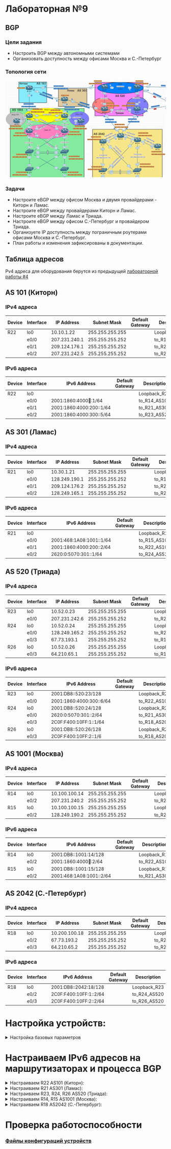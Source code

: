 # Лабораторная №9

## BGP

### Цели задания

- Настроить BGP между автономными системами
- Организовать доступность между офисами Москва и С.-Петербург

### Топология сети

![](./img/lab_09.png)

### Задачи

- Настроите eBGP между офисом Москва и двумя провайдерами - Киторн и Ламас.
- Настроите eBGP между провайдерами Киторн и Ламас.
- Настроите eBGP между Ламас и Триада.
- Настроите eBGP между офисом С.-Петербург и провайдером Триада.
- Организуете IP доступность между пограничным роутерами офисами Москва и С.-Петербург.
- План работы и изменения зафиксированы в документации.

## Таблица адресов

Pv4 адреса для оборудования берутся из предыдущей [лабораторной работы #4](../lab_04/README.md)

## AS 101 (Киторн)

### IPv4 адреса

| Device | Interface | IP Address    | Subnet Mask     | Default Gateway | Description   |
| ------ | --------- | ------------- | --------------- | --------------- | ------------- |
| R22    | lo0       | 10.10.1.22    | 255.255.255.255 |                 | Loopback_R22  |
|        | e0/0      | 207.231.240.1 | 255.255.255.252 |                 | to_R14_AS1001 |
|        | e0/1      | 209.124.176.1 | 255.255.255.252 |                 | to_R21_AS301  |
|        | e0/2      | 207.231.242.5 | 255.255.255.252 |                 | to_R23_AS520  |

### IPv6 адреса

| Device | Interface | IPv6 Address             | Default Gateway | Description   |
| ------ | --------- | ------------------------ | --------------- | ------------- |
| R22    | lo0       |                          |                 | Loopback_R22  |
|        | e0/0      | 2001:1860:4000:100::1/64 |                 | to_R14_AS1001 |
|        | e0/1      | 2001:1860:4000:200::1/64 |                 | to_R21_AS301  |
|        | e0/2      | 2001:1860:4000:300::5/64 |                 | to_R23_AS520  |

## AS 301 (Ламас)

### IPv4 адреса

| Device | Interface | IP Address    | Subnet Mask     | Default Gateway | Description   |
| ------ | --------- | ------------- | --------------- | --------------- | ------------- |
| R21    | lo0       | 10.30.1.21    | 255.255.255.255 |                 | Loopback_R21  |
|        | e0/0      | 128.249.190.1 | 255.255.255.252 |                 | to_R15_AS1001 |
|        | e0/1      | 209.124.176.2 | 255.255.255.252 |                 | to_R22_AS101  |
|        | e0/2      | 128.249.165.1 | 255.255.255.252 |                 | to_R24_AS520  |

### IPv6 адреса

| Device | Interface | IPv6 Address             | Default Gateway | Description   |
| ------ | --------- | ------------------------ | --------------- | ------------- |
| R21    | lo0       |                          |                 | Loopback_R21  |
|        | e0/0      | 2001:468:1A08:1001::1/64 |                 | to_R15_AS1001 |
|        | e0/1      | 2001:1860:4000:200::2/64 |                 | to_R22_AS101  |
|        | e0/2      | 2620:0:5070:301::1/64    |                 | to_R24_AS520  |

## AS 520 (Триада)

### IPv4 адреса

| Device | Interface | IP Address    | Subnet Mask     | Default Gateway | Description   |
| ------ | --------- | ------------- | --------------- | --------------- | ------------- |
| R23    | lo0       | 10.52.0.23    | 255.255.255.255 |                 | Loopback_R23  |
|        | e0/0      | 207.231.242.6 | 255.255.255.252 |                 | to_R22_AS101  |
| R24    | lo0       | 10.52.0.24    | 255.255.255.255 |                 | Loopback_R24  |
|        | e0/0      | 128.249.165.2 | 255.255.255.252 |                 | to_R21_AS301  |
|        | e0/3      | 67.73.193.1   | 255.255.255.252 |                 | to_R18_AS2042 |
| R26    | lo0       | 10.52.0.26    | 255.255.255.255 |                 | Loopback_R26  |
|        | e0/3      | 64.210.65.1   | 255.255.255.252 |                 | to_R18_AS2042 |

### IPv6 адреса

| Device | Interface | IPv6 Address             | Default Gateway | Description   |
| ------ | --------- | ------------------------ | --------------- | ------------- |
| R23    | lo0       | 2001:DB8::520:23/128     |                 | Loopback_R23  |
|        | e0/0      | 2001:1860:4000:300::6/64 |                 | to_R22_AS101  |
| R24    | lo0       | 2001:DB8::520:24/128     |                 | Loopback_R24  |
|        | e0/0      | 2620:0:5070:301::2/64    |                 | to_R21_AS301  |
|        | e0/3      | 2C0F:F400:10FF:1::1/64   |                 | to_R18_AS2042 |
| R26    | lo0       | 2001:DB8::520:26/128     |                 | Loopback_R26  |
|        | e0/3      | 2C0F:F400:10FF:2::1/6    |                 | to_R18_AS2042 |

## AS 1001 (Москва)

### IPv4 адреса

| Device | Interface | IP Address    | Subnet Mask     | Default Gateway | Description  |
| ------ | --------- | ------------- | --------------- | --------------- | ------------ |
| R14    | lo0       | 10.100.100.14 | 255.255.255.255 |                 | Loopback_R14 |
|        | e0/2      | 207.231.240.2 | 255.255.255.252 |                 | to_R22_AS101 |
| R15    | lo0       | 10.100.100.15 | 255.255.255.255 |                 | Loopback_R15 |
|        | e0/2      | 128.249.190.2 | 255.255.255.252 |                 | to_R21_AS301 |

### IPv6 адреса

| Device | Interface | IPv6 Address             | Default Gateway | Description  |
| ------ | --------- | ------------------------ | --------------- | ------------ |
| R14    | lo0       | 2001:DB8::1001:14/128    |                 | Loopback_R14 |
|        | e0/2      | 2001:1860:4000:100::2/64 |                 | to_R22_AS101 |
| R15    | lo0       | 2001:DB8::1001:15/128    |                 | Loopback_R15 |
|        | e0/2      | 2001:468:1A08:1001::2/64 |                 | to_R21_AS301 |

## AS 2042 (С.-Петербург)

### IPv4 адреса

| Device | Interface | IP Address    | Subnet Mask     | Default Gateway | Description  |
| ------ | --------- | ------------- | --------------- | --------------- | ------------ |
| R18    | lo0       | 10.200.100.18 | 255.255.255.255 |                 | Loopback_R18 |
|        | e0/2      | 67.73.193.2   | 255.255.255.252 |                 | to_R24_AS520 |
|        | e0/3      | 64.210.65.2   | 255.255.255.252 |                 | to_R26_As520 |

### IPv6 адреса

| Device | Interface | IPv6 Address           | Default Gateway | Description  |
| ------ | --------- | ---------------------- | --------------- | ------------ |
| R18    | lo0       | 2001:DB8::2042:18/128  |                 | Loopback_R23 |
|        | e0/2      | 2C0F:F400:10FF:1::2/64 |                 | to_R24_AS520 |
|        | e0/3      | 2C0F:F400:10FF:2::2/64 |                 | to_R26_AS520 |

# Настройка устройств:

<details>
<summary> Настройка базовых параметров</summary>

Настройка произведена в [лабораторной работе № 4](../lab_04/README.md)

- Присвойте имена устройствам в соответствии с топологией.

```
 (config)# hostname <X><n>
```

    где \<X> R - маршрутизатор S - коммутатор </br>
        \<n> номер устройства

- Отключение поиска DNS

```
 (config)# no ip domain-lookup
```

- Назначьте **class** в качестве зашифрованного пароля доступа к привилегированному режиму.

```
 (config)# enable secret class
```

- Назначьте **cisco** в качестве паролей консоли и VTY

```
 (config)# line console 0
 (config-line)# password cisco
 (config-line)# login
```

```
 (config)# line vty 0 4
 (config-line)# password cisco
 (config-line)# login
```

- Включить шифрование паролей

```
 (config)# service password-encryption
```

- Настройка баннерного сообщения дня (MOTD) для предупреждения пользователей о запрете несанкционированного доступа.

```
 (config)# banner motd "Unauthorized access denied"
```

- Сохранение конфигурации

```
 #copy running-config startup-config
```

</details>

# Настраиваем IPv6 адресов на маршрутизаторах и процесса BGP

<details>

<summary> Настраиваем R22 AS101 (Киторн): </summary>

```
!
interface Loopback0
 description Loopback_R22
 ip address 10.10.1.22 255.255.255.255
!
interface Ethernet0/0
 description to_R14_AS100
 ip address 207.231.240.1 255.255.255.252
 ipv6 address 2001:1860:4000:100::1/64
 ipv6 enable
!
interface Ethernet0/1
 description to_R21_AS301
 ip address 209.124.176.1 255.255.255.252
 ipv6 address 2001:1860:4000:200::1/64
 ipv6 enable
!
interface Ethernet0/2
 description to_R23_AS520
 ip address 207.231.242.5 255.255.255.252
 ipv6 address 2001:1860:4000:300::5/64
 ipv6 enable
!

```

### процесс BGP

```
router bgp 101
 bgp router-id 10.10.1.22
 bgp log-neighbor-changes
 neighbor 2001:1860:4000:100::2 remote-as 1001
 neighbor 2001:1860:4000:200::2 remote-as 301
 neighbor 2001:1860:4000:300::6 remote-as 520
 neighbor 207.231.240.2 remote-as 1001
 neighbor 207.231.242.6 remote-as 520
 neighbor 209.124.176.2 remote-as 301
 !
 address-family ipv4
  network 207.231.240.0 mask 255.255.255.252
  network 207.231.242.4 mask 255.255.255.252
  network 209.124.176.0 mask 255.255.255.252
  no neighbor 2001:1860:4000:100::2 activate
  no neighbor 2001:1860:4000:200::2 activate
  no neighbor 2001:1860:4000:300::6 activate
  neighbor 207.231.240.2 activate
  neighbor 207.231.242.6 activate
  neighbor 209.124.176.2 activate
 exit-address-family
 !
 address-family ipv6
  network 2001:1860:4000:100::/64
  network 2001:1860:4000:200::/64
  network 2001:1860:4000:300::/64
  neighbor 2001:1860:4000:100::2 activate
  neighbor 2001:1860:4000:200::2 activate
  neighbor 2001:1860:4000:300::6 activate
 exit-address-family
!
```

</details>

<details>

<summary> Настраиваем R21 AS301 (Ламас): </summary>

```
!
interface Loopback0
 description Loopback_R21
 ip address 10.30.1.21 255.255.255.255
!
interface Ethernet0/0
 description to_R15_AS1001
 ip address 128.249.190.1 255.255.255.252
 ipv6 address 2001:468:1A08:1001::1/64
 ipv6 enable
!
interface Ethernet0/1
 description to_R22_AS101
 ip address 209.124.176.2 255.255.255.252
 ipv6 address 2001:1860:4000:200::2/64
 ipv6 enable
!
interface Ethernet0/2
 description to_R24_AS520
 ip address 128.249.165.1 255.255.255.252
 ipv6 address 2620:0:5070:301::1/64
 ipv6 enable
!

```

### процесс BGP

```
!
router bgp 301
 bgp router-id 10.30.1.21
 bgp log-neighbor-changes
 neighbor 2001:468:1A08:1001::2 remote-as 1001
 neighbor 2001:1860:4000:200::1 remote-as 101
 neighbor 2620:0:5070:301::2 remote-as 520
 neighbor 128.249.165.2 remote-as 520
 neighbor 128.249.190.2 remote-as 1001
 neighbor 209.124.176.1 remote-as 101
 !
 address-family ipv4
  network 128.249.165.0 mask 255.255.255.252
  network 128.249.190.0 mask 255.255.255.252
  network 209.124.176.0 mask 255.255.255.252
  no neighbor 2001:468:1A08:1001::2 activate
  no neighbor 2001:1860:4000:200::1 activate
  no neighbor 2620:0:5070:301::2 activate
  neighbor 128.249.165.2 activate
  neighbor 128.249.190.2 activate
  neighbor 209.124.176.1 activate
 exit-address-family
 !
 address-family ipv6
  network 2001:468:1A08:1001::/64
  network 2001:1860:4000:200::/64
  network 2620:0:5070:301::/64
  neighbor 2001:468:1A08:1001::2 activate
  neighbor 2001:1860:4000:200::1 activate
  neighbor 2620:0:5070:301::2 activate
 exit-address-family
!

```

</details>

<details>

<summary> Настраиваем R23, R24, R26 AS520 (Триада): </summary>

### R23 IPv6 адреса

```
interface Loopback0
 description Loopback_R23
 ip address 10.52.0.23 255.255.255.255
 ip router isis
 ipv6 address 2001:DB8::520:23/128
 ipv6 enable
 ipv6 router isis
!
interface Ethernet0/0
 description to_R22_AS101
 ip address 207.231.242.6 255.255.255.252
 ipv6 address 2001:1860:4000:300::6/64
 ipv6 enable
!

```

### процесс BGP R23

```
router bgp 520
 bgp router-id 10.52.0.23
 bgp log-neighbor-changes
 neighbor 2001:1860:4000:300::5 remote-as 101
 neighbor 207.231.242.5 remote-as 101
 !
 address-family ipv4
  network 207.231.242.4 mask 255.255.255.252
  no neighbor 2001:1860:4000:300::5 activate
  neighbor 207.231.242.5 activate
 exit-address-family
 !
 address-family ipv6
  network 2001:1860:4000:300::/64
  neighbor 2001:1860:4000:300::5 activate
 exit-address-family
!

```

### R24 IPv6 адреса

```
!
interface Loopback0
 description Loopback_R24
 ip address 10.52.0.24 255.255.255.255
 ip router isis
 ipv6 address 2001:DB8::520:24/128
 ipv6 enable
 ipv6 router isis
!
interface Ethernet0/0
 description to_R21_AS301
 ip address 128.249.165.2 255.255.255.252
 ipv6 address 2620:0:5070:301::2/64
 ipv6 enable
!
interface Ethernet0/3
 description to_R18_AS2024
 ip address 67.73.193.1 255.255.255.252
 ipv6 address 2C0F:F400:10FF:1::1/64
 ipv6 enable
!

```

### процесс BGP R24

```
!
router bgp 520
 bgp router-id 10.52.0.24
 bgp log-neighbor-changes
 neighbor 2620:0:5070:301::1 remote-as 301
 neighbor 2C0F:F400:10FF:1::2 remote-as 2042
 neighbor 67.73.193.2 remote-as 2042
 neighbor 128.249.165.1 remote-as 301
 !
 address-family ipv4
  network 67.73.193.0 mask 255.255.255.252
  network 128.249.165.0 mask 255.255.255.252
  no neighbor 2620:0:5070:301::1 activate
  no neighbor 2C0F:F400:10FF:1::2 activate
  neighbor 67.73.193.2 activate
  neighbor 128.249.165.1 activate
 exit-address-family
 !
 address-family ipv6
  network 2620:0:5070:301::/64
  network 2C0F:F400:10FF:1::/64
  neighbor 2620:0:5070:301::1 activate
  neighbor 2C0F:F400:10FF:1::2 activate
 exit-address-family
!

```

### R26 IPv6 адреса

```
!
interface Loopback0
 description Loopback_R26
 ip address 10.52.0.26 255.255.255.255
 ip router isis
 ipv6 address 2001:DB8::520:26/128
 ipv6 enable
 ipv6 router isis
!
interface Ethernet0/3
 description to_R18_AS2042
 ip address 64.210.65.1 255.255.255.252
 ipv6 address 2C0F:F400:10FF:2::1/64
 ipv6 enable
!

```

### процесс BGP R26

```
!
router bgp 520
 bgp router-id 10.52.0.26
 bgp log-neighbor-changes
 neighbor 2C0F:F400:10FF:2::2 remote-as 2042
 neighbor 64.210.65.2 remote-as 2042
 !
 address-family ipv4
  network 64.210.65.0 mask 255.255.255.252
  no neighbor 2C0F:F400:10FF:2::2 activate
  neighbor 64.210.65.2 activate
 exit-address-family
 !
 address-family ipv6
  network 2C0F:F400:10FF:2::/64
  neighbor 2C0F:F400:10FF:2::2 activate
 exit-address-family
!

```

</details>

<details>

<summary> Настраиваем R14, R15 AS1001 (Москва): </summary>

### R14 IPv6 адреса

```
!
interface Ethernet0/2
 description to_R22_AS101
 ip address 207.231.240.2 255.255.255.252
 ipv6 address 2001:1860:4000:100::2/64
 ipv6 enable

```

### процесс BGP R14

```
!
router bgp 1001
 bgp router-id 10.100.100.14
 bgp log-neighbor-changes
 neighbor 2001:1860:4000:100::1 remote-as 101
 neighbor 207.231.240.1 remote-as 101
 !
 address-family ipv4
  network 207.231.240.0 mask 255.255.255.252
  no neighbor 2001:1860:4000:100::1 activate
  neighbor 207.231.240.1 activate
 exit-address-family
 !
 address-family ipv6
  network 2001:1860:4000:100::/64
  neighbor 2001:1860:4000:100::1 activate
 exit-address-family
!

```

### R15 IPv6 адреса

```
!
interface Ethernet0/2
 description to_R21_AS301
 ip address 128.249.190.2 255.255.255.252
 ipv6 address 2001:468:1A08:1001::2/64
 ipv6 enable

```

### процесс BGP R15

```
!
router bgp 1001
 bgp router-id 10.100.100.15
 bgp log-neighbor-changes
 neighbor 2001:468:1A08:1001::1 remote-as 301
 neighbor 128.249.190.1 remote-as 301
 !
 address-family ipv4
  network 128.249.190.0 mask 255.255.255.252
  no neighbor 2001:468:1A08:1001::1 activate
  neighbor 128.249.190.1 activate
 exit-address-family
 !
 address-family ipv6
  network 2001:468:1A08:1001::/64
  neighbor 2001:468:1A08:1001::1 activate
 exit-address-family
!

```

</details>

<details>

<summary> Настраиваем R18 AS2042 (С.-Петербург): </summary>

### R18 IPv6 адреса

```
!
interface Ethernet0/2
 description to_R24_AS520
 ip address 67.73.193.2 255.255.255.252
 ipv6 address 2C0F:F400:10FF:1::2/64
 ipv6 enable
!
interface Ethernet0/3
 description to_R26_AS520
 ip address 64.210.65.2 255.255.255.252
 ipv6 address 2C0F:F400:10FF:2::2/64
 ipv6 enable
!

```

### процесс BGP R18

```
!
router bgp 2042
 bgp router-id 10.200.100.18
 bgp log-neighbor-changes
 neighbor 2C0F:F400:10FF:1::1 remote-as 520
 neighbor 2C0F:F400:10FF:2::1 remote-as 520
 neighbor 64.210.65.1 remote-as 520
 neighbor 67.73.193.1 remote-as 520
 !
 address-family ipv4
  network 64.210.65.0 mask 255.255.255.252
  network 67.73.193.0 mask 255.255.255.252
  no neighbor 2C0F:F400:10FF:1::1 activate
  no neighbor 2C0F:F400:10FF:2::1 activate
  neighbor 64.210.65.1 activate
  neighbor 67.73.193.1 activate
 exit-address-family
 !
 address-family ipv6
  network 2C0F:F400:10FF:1::/64
  network 2C0F:F400:10FF:2::/64
  neighbor 2C0F:F400:10FF:1::1 activate
  neighbor 2C0F:F400:10FF:2::1 activate
 exit-address-family
!

```

</details>

# Проверка работоспособности

### [Файлы конфигураций устройств ](./config/)
